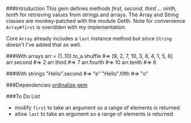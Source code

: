 ###Introduction
This gem defines methods _first, second, third ... ninth, tenth_ for retrieving values from strings and arrays. The Array and String classes are monkey-patched with the module Getth. Note for convenience `Array#first` is overidden with my implementation.

Core `Array` already includes a `last` instance method but since `String` doesn't I've added that as well.

###With arrays
    arr = (1..10).to_a.shuffle #=> [9, 2, 7, 10, 3, 8, 4, 1, 5, 6]
    arr.second     #=>  2
    arr.third      #=>  7
    arr.fourth     #=> 10
    arr.tenth      #=>  6

###With strings
    "Hello".second #=> "e"
    "Hello".fifth  #=> "o"

###Dependencies
[ordinalize gem](https://rubygems.org/gems/ordinalize)

###To Do List

* modify `first` to take an argument so a range of elements is returned
* allow `last` to take an argument so a range of elements is returned